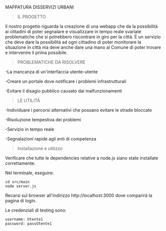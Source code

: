 MAPPATURA DISSERVIZI URBANI

>IL PROGETTO

Il nostro progetto riguarda la creazione di una webapp che da la possibilità ai cittadini di poter segnalare e visualizzare in tempo reale svariate problematiche che si potrebbero riscontrare in giro per la città. È un servizio che deve dare la possibilità ad ogni cittadino di poter monitorare la situazione in città ma deve anche dare una mano al Comune di poter trovare e intervenire il prima possibile.

>PROBLEMATICHE DA RISOLVERE

-La mancanza di un'interfaccia utente-utente

-Creare un portale dove notificare i problemi infrastrutturali

-Evitare il disagio pubblico causato dai malfunzionamenti

>LE UTILITÁ

-Individuare i percorsi alternativi che possano evitare le strade bloccate

-Risoluzione tempestiva dei problemi

-Servizio in tempo reale

-Segnalazioni rapide agli enti di competenza

>Installazione e utilizzo

Verificare che tutte le dependencies relative a node.js siano state installate correttamente.

Nel terminale, eseguire:
```
cd src/main
node server.js
```

Recarsi sul browser all'indirizzo http://localhost:3000 dove comparirà la pagina di login.

Le credenziali di testing sono:
```
username: Utente1
password: passUtente1
```